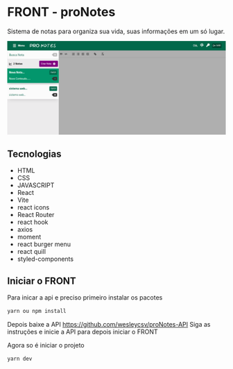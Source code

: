# FRONT - proNotes

Sistema de notas para organiza sua vida, suas informações em um só lugar. 

![enter image description here](https://github.com/wesleycsv/proNotes-FRONT/blob/main/print%20proNotes.png?raw=true)

## Tecnologias
* HTML
* CSS
* JAVASCRIPT
* React
* Vite
* react icons
* React Router
* react hook
* axios
* moment
* react burger menu
* react quill
* styled-components

## Iniciar o FRONT

Para inicar a api e preciso primeiro instalar os pacotes

```sh
yarn ou npm install
```

Depois baixe a API 
https://github.com/wesleycsv/proNotes-API
Siga as instruções e inicie a API para depois iniciar o FRONT

Agora so é iniciar o projeto

```sh
yarn dev
```

